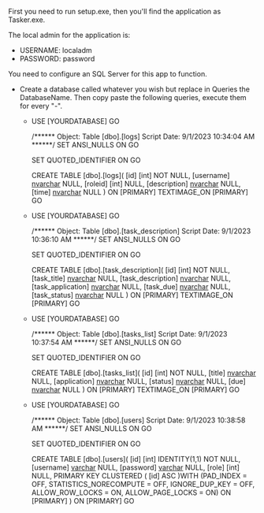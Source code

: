 First you need to run setup.exe, then you'll find the application as Tasker.exe.

The local admin for the application is:
  - USERNAME: localadm
  - PASSWORD: password

You need to configure an SQL Server for this app to function.

- Create a database called whatever you wish but replace in Queries the DatabaseName. Then copy paste the following queries, execute them for every "-".
    - USE [YOURDATABASE]
      GO

      /****** Object:  Table [dbo].[logs]    Script Date: 9/1/2023 10:34:04 AM ******/
      SET ANSI_NULLS ON
      GO

      SET QUOTED_IDENTIFIER ON
      GO

      CREATE TABLE [dbo].[logs](
	      [id] [int] NOT NULL,
	      [username] [nvarchar](max) NULL,
	      [roleid] [int] NULL,
	      [description] [nvarchar](max) NULL,
	      [time] [nvarchar](max) NULL
      ) ON [PRIMARY] TEXTIMAGE_ON [PRIMARY]
      GO
      
  - USE [YOURDATABASE]
    GO

    /****** Object:  Table [dbo].[task_description]    Script Date: 9/1/2023 10:36:10 AM ******/
    SET ANSI_NULLS ON
    GO

    SET QUOTED_IDENTIFIER ON
    GO

    CREATE TABLE [dbo].[task_description](
	    [id] [int] NOT NULL,
	    [task_title] [nvarchar](max) NULL,
      [task_description] [nvarchar](max) NULL,
	    [task_application] [nvarchar](max) NULL,
	    [task_due] [nvarchar](max) NULL,
	    [task_status] [nvarchar](max) NULL
    ) ON [PRIMARY] TEXTIMAGE_ON [PRIMARY]
    GO
    
  - USE [YOURDATABASE]
    GO

    /****** Object:  Table [dbo].[tasks_list]    Script Date: 9/1/2023 10:37:54 AM ******/
    SET ANSI_NULLS ON
    GO

    SET QUOTED_IDENTIFIER ON
    GO

    CREATE TABLE [dbo].[tasks_list](
	    [id] [int] NOT NULL,
	    [title] [nvarchar](max) NULL,
	    [application] [nvarchar](max) NULL,
	    [status] [nvarchar](max) NULL,
	    [due] [nvarchar](max) NULL
    ) ON [PRIMARY] TEXTIMAGE_ON [PRIMARY]
    GO
    
  - USE [YOURDATABASE]
    GO

    /****** Object:  Table [dbo].[users]    Script Date: 9/1/2023 10:38:58 AM ******/
    SET ANSI_NULLS ON
    GO

    SET QUOTED_IDENTIFIER ON
    GO

    CREATE TABLE [dbo].[users](
	    [id] [int] IDENTITY(1,1) NOT NULL,
	    [username] [varchar](50) NULL,
    	[password] [varchar](50) NULL,
    	[role] [int] NULL,
    PRIMARY KEY CLUSTERED 
    (
	    [id] ASC
    )WITH (PAD_INDEX = OFF, STATISTICS_NORECOMPUTE = OFF, IGNORE_DUP_KEY = OFF, ALLOW_ROW_LOCKS = ON, ALLOW_PAGE_LOCKS = ON) ON [PRIMARY]
    ) ON [PRIMARY]
    GO
